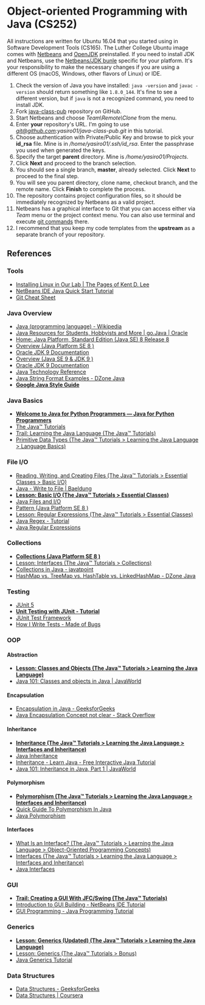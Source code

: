 # Object-oriented Programming with Java (CS252)

All instructions are written for Ubuntu 16.04 that you started using in Software Development Tools (CS165). The Luther College Ubuntu image comes with [Netbeans](https://netbeans.org/) and [OpenJDK](http://openjdk.java.net/) preinstalled. If you need to install JDK and Netbeans, use the [Netbeans/JDK bunle](http://www.oracle.com/technetwork/java/javase/downloads/index.html) specific for your platform. It's your responsibility to make the necessary changes if you are using a different OS (macOS, Windows, other flavors of Linux) or IDE.

1. Check the version of Java you have installed: `java -version` and `javac -version` should return something like `1.8.0_144`. It's fine to see a different version, but if `java` is not a recognized command, you need to install JDK.
1. Fork [java-class-pub](https://github.com/yasiro01/java-class-pub/) repository on GitHub.
1. Start Netbeans and choose *Team\Remote\Clone* from the menu.
1. Enter **your** repository's URL. I'm going to use *git@github.com:yasiro01/java-class-pub.git* in this tutorial.
1. Choose authentication with Private/Public Key and browse to pick your **id_rsa** file. Mine is in */home/yasiro01/.ssh/id_rsa*. Enter the passphrase you used when generated the keys.
1. Specify the target **parent** directory. Mine is */home/yasiro01/Projects*.
1. Click **Next** and proceed to the branch selection.
1. You should see a single branch, **master**, already selected. Click **Next** to proceed to the final step.
1. You will see you parent directory, clone name, checkout branch, and the remote name. Click **Finish** to complete the process.
1. The repository contains project configuration files, so it should be immediately recognized by Netbeans as a valid project.
1. Netbeans has a graphical interface to Git that you can access either via *Team* menu or the project context menu. You can also use terminal and execute [git commands](https://services.github.com/on-demand/downloads/github-git-cheat-sheet.pdf) there.
1. I recommend that you keep my code templates from the **upstream** as a separate branch of your repository.

## References

### Tools

* [Installing Linux in Our Lab | The Pages of Kent D. Lee](http://knuth.luther.edu/~leekent/stories/installing-linux-in-our-lab.html)
* [NetBeans IDE Java Quick Start Tutorial](https://netbeans.org/kb/docs/java/quickstart.html)
* [Git Cheat Sheet](https://services.github.com/on-demand/downloads/github-git-cheat-sheet.pdf)

### Java Overview

* [Java (programming language) - Wikipedia](https://en.wikipedia.org/wiki/Java_\(programming_language\))
* [Java Resources for Students, Hobbyists and More | go.Java | Oracle](https://go.java/index.html)
* [Home: Java Platform, Standard Edition (Java SE) 8 Release 8](https://docs.oracle.com/javase/8/index.html)
* [Overview (Java Platform SE 8 )](https://docs.oracle.com/javase/8/docs/api/overview-summary.html)
* [Oracle JDK 9 Documentation](https://docs.oracle.com/javase/9/index.html)
* [Overview (Java SE 9 &amp; JDK 9 )](https://docs.oracle.com/javase/9/docs/api/overview-summary.html)
* [Oracle JDK 9 Documentation](https://docs.oracle.com/javase/9/)
* [Java Technology Reference](http://www.oracle.com/technetwork/java/index-jsp-142903.html)
* [Java String Format Examples - DZone Java](https://dzone.com/articles/java-string-format-examples)
* **[Google Java Style Guide](https://google.github.io/styleguide/javaguide.html)**

### Java Basics
* **[Welcome to Java for Python Programmers — Java for Python Programmers](https://runestone.academy/runestone/static/java4python/index.html)**
* [The Java™ Tutorials](https://docs.oracle.com/javase/tutorial/)
* [Trail: Learning the Java Language (The Java™ Tutorials)](https://docs.oracle.com/javase/tutorial/java/)
* [Primitive Data Types (The Java™ Tutorials > Learning the Java Language > Language Basics)](https://docs.oracle.com/javase/tutorial/java/nutsandbolts/datatypes.html)

### File I/O
* [Reading, Writing, and Creating Files (The Java™ Tutorials > Essential Classes > Basic I/O)](https://docs.oracle.com/javase/tutorial/essential/io/file.html)
* [Java - Write to File | Baeldung](http://www.baeldung.com/java-write-to-file)
* **[Lesson: Basic I/O (The Java™ Tutorials > Essential Classes)](https://docs.oracle.com/javase/tutorial/essential/io/index.html)**
* [Java Files and I/O](https://www.tutorialspoint.com/java/java_files_io.htm)
* [Pattern (Java Platform SE 8 )](https://docs.oracle.com/javase/8/docs/api/java/util/regex/Pattern.html)
* [Lesson: Regular Expressions (The Java™ Tutorials > Essential Classes)](https://docs.oracle.com/javase/tutorial/essential/regex/)
* [Java Regex - Tutorial](http://www.vogella.com/tutorials/JavaRegularExpressions/article.html)
* [Java Regular Expressions](https://www.tutorialspoint.com/java/java_regular_expressions.htm)

### Collections
* **[Collections (Java Platform SE 8 )](https://docs.oracle.com/javase/8/docs/api/java/util/Collections.html)**
* [Lesson: Interfaces (The Java™ Tutorials > Collections)](https://docs.oracle.com/javase/tutorial/collections/interfaces/index.html)
* [Collections in Java - javatpoint](https://www.javatpoint.com/collections-in-java)
* [HashMap vs. TreeMap vs. HashTable vs. LinkedHashMap - DZone Java](https://dzone.com/articles/hashmap-vs-treemap-vs)

### Testing
* [JUnit 5](http://junit.org/junit5/)
* **[Unit Testing with JUnit - Tutorial](http://www.vogella.com/tutorials/JUnit/article.html)**
* [JUnit Test Framework](https://www.tutorialspoint.com/junit/junit_test_framework.htm)
* [How I Write Tests - Made of Bugs](https://blog.nelhage.com/2016/12/how-i-test/)

### OOP

#### Abstraction
* **[Lesson: Classes and Objects (The Java™ Tutorials > Learning the Java Language)](https://docs.oracle.com/javase/tutorial/java/javaOO/index.html)**
* [Java 101: Classes and objects in Java | JavaWorld](https://www.javaworld.com/article/2979739/learn-java/java-101-classes-and-objects-in-java.html)

#### Encapsulation
* [Encapsulation in Java - GeeksforGeeks](http://www.geeksforgeeks.org/encapsulation-in-java/)
* [Java Encapsulation Concept not clear - Stack Overflow](https://stackoverflow.com/questions/19044362/java-encapsulation-concept-not-clear)

#### Inheritance
* **[Inheritance (The Java™ Tutorials > Learning the Java Language > Interfaces and Inheritance)](https://docs.oracle.com/javase/tutorial/java/IandI/subclasses.html)**
* [Java Inheritance](https://www.tutorialspoint.com/java/java_inheritance.htm)
* [Inheritance - Learn Java - Free Interactive Java Tutorial](http://www.learnjavaonline.org/en/Inheritance)
* [Java 101: Inheritance in Java, Part 1 | JavaWorld](https://www.javaworld.com/article/2987426/core-java/java-101-inheritance-in-java-part-1.html)

#### Polymorphism
* **[Polymorphism (The Java™ Tutorials > Learning the Java Language > Interfaces and Inheritance)](https://docs.oracle.com/javase/tutorial/java/IandI/polymorphism.html)**
* [Quick Guide To Polymorphism In Java](https://www.sitepoint.com/quick-guide-to-polymorphism-in-java/)
* [Java Polymorphism](https://www.tutorialspoint.com/java/java_polymorphism.htm)

#### Interfaces
* [What Is an Interface? (The Java™ Tutorials > Learning the Java Language > Object-Oriented Programming Concepts)](https://docs.oracle.com/javase/tutorial/java/concepts/interface.html)
* [Interfaces (The Java™ Tutorials > Learning the Java Language > Interfaces and Inheritance)](https://docs.oracle.com/javase/tutorial/java/IandI/createinterface.html)
* [Java Interfaces](http://tutorials.jenkov.com/java/interfaces.html)

### GUI
* **[Trail: Creating a GUI With JFC/Swing (The Java™ Tutorials)](http://docs.oracle.com/javase/tutorial/uiswing/)**
* [Introduction to GUI Building - NetBeans IDE Tutorial](https://netbeans.org/kb/docs/java/gui-functionality.html)
* [GUI Programming - Java Programming Tutorial](https://www3.ntu.edu.sg/home/ehchua/programming/java/j4a_gui.html)

### Generics
* **[Lesson: Generics (Updated) (The Java™ Tutorials > Learning the Java Language)](https://docs.oracle.com/javase/tutorial/java/generics/index.html)**
* [Lesson: Generics (The Java™ Tutorials > Bonus)](https://docs.oracle.com/javase/tutorial/extra/generics/index.html)
* [Java Generics Tutorial](http://tutorials.jenkov.com/java-generics/index.html)

### Data Structures
* [Data Structures - GeeksforGeeks](http://www.geeksforgeeks.org/data-structures/)
* [Data Structures | Coursera](https://www.coursera.org/learn/data-structures)